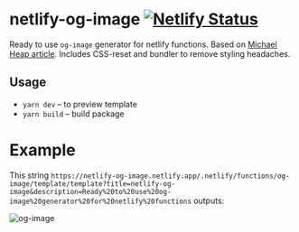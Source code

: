 # netlify-og-image [![Netlify Status](https://api.netlify.com/api/v1/badges/78d33f83-2b8a-4d63-b137-5a8ea463ac87/deploy-status)](https://app.netlify.com/sites/netlify-og-image/deploys)

Ready to use `og-image` generator for netlify functions. Based on [Michael Heap article](https://michaelheap.com/og-image-netlify-on-demand-builders/). Includes CSS-reset and bundler to remove styling headaches.

## Usage

- `yarn dev` – to preview template
- `yarn build` – build package

# Example

This string
`https://netlify-og-image.netlify.app/.netlify/functions/og-image/template/template?title=netlify-og-image&description=Ready%20to%20use%20og-image%20generator%20for%20netlify%20functions` outputs:

![og-image](https://netlify-og-image.netlify.app/.netlify/functions/og-image/template/template?title=netlify-og-image&description=Ready%20to%20use%20og-image%20generator%20for%20netlify%20functions)
